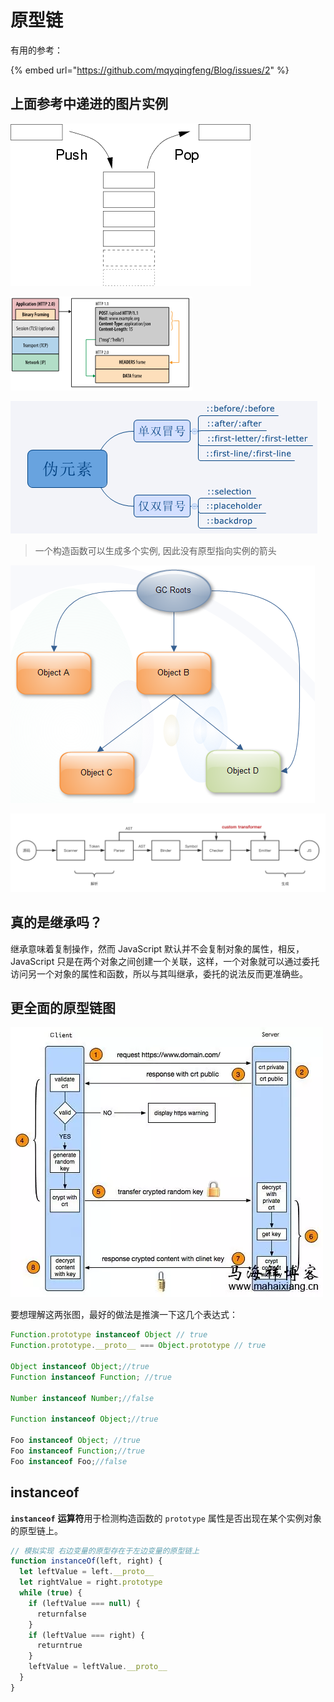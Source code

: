 # 原型链

有用的参考：

{% embed url="https://github.com/mqyqingfeng/Blog/issues/2" %}

## 上面参考中递进的图片实例

![&#x6784;&#x9020;&#x51FD;&#x6570;&#x548C;&#x5B9E;&#x4F8B;&#x539F;&#x578B;](../.gitbook/assets/image%20%2888%29.png)

![&#x6BCF;&#x4E00;&#x4E2A;JavaScript&#x5BF9;&#x8C61;\(&#x9664;&#x4E86; null \)&#x90FD;&#x5177;&#x6709;&#x7684;\_\_proto\_\_&#x5C5E;&#x6027; \| person.\_\_proto\_\_ === Person.prototype](../.gitbook/assets/image%20%2856%29.png)

![&#x6BCF;&#x4E2A;&#x539F;&#x578B;&#x90FD;&#x6709;&#x4E00;&#x4E2A; constructor &#x5C5E;&#x6027;&#x6307;&#x5411;&#x5173;&#x8054;&#x7684;&#x6784;&#x9020;&#x51FD;&#x6570; \| Person === Person.prototype.constructor](../.gitbook/assets/image%20%2869%29.png)

> 一个构造函数可以生成多个实例, 因此没有原型指向实例的箭头

![&#x539F;&#x578B;&#x7684;&#x539F;&#x578B; \| Person.prototype.\_\_proto\_\_ === Object.prototype](../.gitbook/assets/image%20%2820%29.png)

![&#x84DD;&#x8272;&#x7EBF;&#x5C31;&#x662F;&#x539F;&#x578B;&#x94FE; \| Object&#x7684;&#x539F;&#x578B;&#x7684;&#x539F;&#x578B;&#x4E3A;&#x7A7A; \| Object.prototype.\_\_proto\_\_ === null](../.gitbook/assets/image%20%28114%29.png)

## 真的是继承吗？

继承意味着复制操作，然而 JavaScript 默认并不会复制对象的属性，相反，JavaScript 只是在两个对象之间创建一个关联，这样，一个对象就可以通过委托访问另一个对象的属性和函数，所以与其叫继承，委托的说法反而更准确些。

## 更全面的原型链图



![](../.gitbook/assets/image%20%2812%29.png)



要想理解这两张图，最好的做法是推演一下这几个表达式：

```javascript
Function.prototype instanceof Object // true
Function.prototype.__proto__ === Object.prototype // true

Object instanceof Object;//true 
Function instanceof Function; //true 

Number instanceof Number;//false 

Function instanceof Object;//true 
 
Foo instanceof Object; //true
Foo instanceof Function;//true 
Foo instanceof Foo;//false
```

## instanceof

**`instanceof`** **运算符**用于检测构造函数的 `prototype` 属性是否出现在某个实例对象的原型链上。

```javascript
// 模拟实现 右边变量的原型存在于左边变量的原型链上
function instanceOf(left, right) {
  let leftValue = left.__proto__
  let rightValue = right.prototype
  while (true) {
    if (leftValue === null) {
      returnfalse
    }
    if (leftValue === right) {
      returntrue
    }
    leftValue = leftValue.__proto__
  }
}
```

